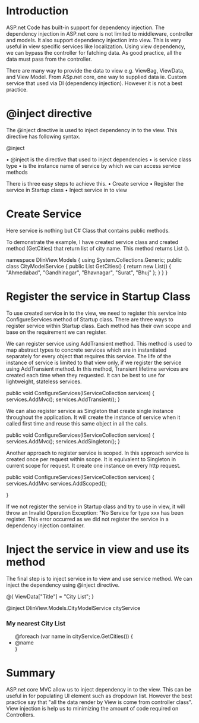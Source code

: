 
# Introduction
 
ASP.net Code has built-in support for dependency injection. The dependency injection in ASP.net core is not limited to middleware, controller and models. It also support dependency injection into view. This is very useful in view specific services like localization. Using view dependency, we can bypass the controller for fatching data. As good practice, all the data must pass from the controller.  

There are many way to provide the data to view e.g. ViewBag, ViewData, and View Model. From ASp.net core, one way to supplied data ie. Custom service that used via DI (dependency injection). However it is not a best practice. 

# @inject directive
The @inject directive is used to inject dependency in to the view. This directive has following syntax.

@inject <type> <instance name>

•	@inject is the directive that used to inject dependencies
•	<type> is service class type
•	<instance name> is the instance name of service by which we can access service methods

There is three easy steps to achieve this.
•	Create service
•	Register the service in Startup class
•	Inject service in to view 

# Create Service
Here service is nothing but C# Class that contains public methods.

To demonstrate the example, I have created service class and created method (GetCities) that return list of city name. This method returns List<string> ().

namespace DIinView.Models
{
    using System.Collections.Generic;
    public class CityModelService
    {
        public List<string> GetCities()
        {
            return new List<string>()
            {
                "Ahmedabad", "Gandhinagar", "Bhavnagar", "Surat", "Bhuj"
            };
        }
    }
}

# Register the service in Startup Class
To use created service in to the view, we need to register this service into ConfigureServices method of Startup class.  There are three ways to register service within Startup class. Each method has their own scope and base on the requirement we can register.

We can register service using AddTransient method. This method is used to map abstract types to concrete services which are in instantiated separately for every object that requires this service. The life of the instance of service is limited to that view only, if we register the service using AddTransient method. In this method, Transient lifetime services are created each time when they requested. It can be best to use for lightweight, stateless services.

public void ConfigureServices(IServiceCollection services)
{
    services.AddMvc();
    services.AddTransient<CityModelService>();
}

We can also register service as Singleton that create single instance throughout the application. It will create the instance of service when it called first time and reuse this same object in all the calls.

public void ConfigureServices(IServiceCollection services)
{
    services.AddMvc();
    services.AddSingleton<CityModelService>();
}

Another approach to register service is scoped. In this approach service is created once per request within scope. It is equivalent to Singleton in current scope for request. It create one instance on every http request.

public void ConfigureServices(IServiceCollection services)
{
    services.AddMvc
    services.AddScoped<CityModelService>();
            
}

If we not register the service in Startup class and try to use in view, it will throw an Invalid Operation Exception: "No Service for type xxx has been register. This error occurred as we did not register the service in a dependency injection container.

# Inject the service in view and use its method

The final step is to inject service in to view and use service method. We can inject the dependency using @inject directive.  

@{
    ViewData["Title"] = "City List";
}

@inject DIinView.Models.CityModelService cityService

<h3>My nearest City List</h3>
<ul>
    @foreach (var name in cityService.GetCities())
    {
        <li>@name</li>
    }
</ul>



# Summary

ASP.net core MVC allow us to inject dependency in to the view. This can be useful in for populating UI element such as dropdown list. However the best practice say that "all the data render by View is come from controller class". View injection is help us to minimizing the amount of code required on Controllers.

